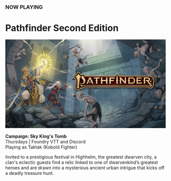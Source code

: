 ### NOW PLAYING

# Pathfinder Second Edition

![Image](/assets/img/pathfinder-2e-abomination-vaults.svg)

<!-- <a name="001"></a>
**Title of Campaign**
<br />Date, frequency, platforms
<br />Adventurer level
<br />Playing as [dndbeyond-link](/character)
<br /><i class="fas fa-book-open"></i> [Read the Session Recaps](/campaign/link-to-campaign)
<div class="notation">
<span class="quote">&ldquo;</span>Short description of campaign.
</div> -->

<!-- <a name="001"></a>
**Campaign: Abomination Vaults**
<br />Thursdays | Foundry VTT and Discord
<br />Playing as Taktak (Kobold Fighter)
<div class="notation">
Evil stirs in the depths of the Abomination Vaults, a sprawling dungeon where the evil sorcerer Belcorra Haruvex attempted to raise an army of monsters hundreds of years ago. Brave into a dungeon full of beasts and traps to prevent a spiteful villain from rising again.
</div> -->

<a name="002"></a>
**Campaign: Sky King's Tomb**
<br />Thursdays | Foundry VTT and Discord
<br />Playing as Taktak (Kobold Fighter)
<div class="notation">
Invited to a prestigious festival in Highhelm, the greatest dwarven city, a clan's eclectic guests find a relic linked to one of dwarvenkind’s greatest heroes and are drawn into a mysterious ancient urban intrigue that kicks off a deadly treasure hunt.
</div>


